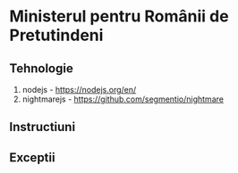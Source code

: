 # Ministerul pentru Românii de Pretutindeni

## Tehnologie

1. nodejs - https://nodejs.org/en/
1. nightmarejs - https://github.com/segmentio/nightmare

## Instructiuni

## Exceptii